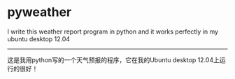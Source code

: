 pyweather
=========

I write this weather report program in python and it works perfectly in my ubuntu desktop 12.04




***********************************************************************************************

这是我用python写的一个天气预报的程序，它在我的Ubuntu desktop 12.04上运行的很好！
